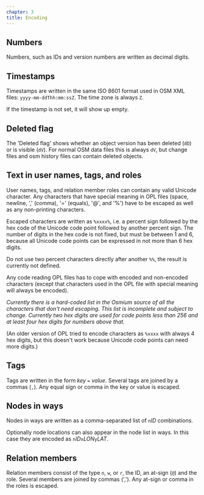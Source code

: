 ```yaml
---
chapter: 3
title: Encoding
---
```


## Numbers

Numbers, such as IDs and version numbers are written as decimal digits.


## Timestamps

Timestamps are written in the same ISO 8601 format used in OSM XML files:
`yyyy-mm-ddThh:mm:ssZ`. The time zone is always `Z`.

If the timestamp is not set, it will show up empty.


## Deleted flag

The 'Deleted flag' shows whether an object version has been deleted (`dD`) or
is visible (`dV`). For normal OSM data files this is always `dV`, but change
files and osm history files can contain deleted objects.


## Text in user names, tags, and roles

User names, tags, and relation member roles can contain any valid Unicode
character. Any characters that have special meaning in OPL files (space,
newline, ',' (comma), '=' (equals), '@', and '%') have to be escaped as well as
any non-printing characters.

Escaped characters are written as `%xxxx%`, i.e. a percent sign followed by the
hex code of the Unicode code point followed by another percent sign. The
number of digits in the hex code is not fixed, but must be between 1 and 6,
because all Unicode code points can be expressed in not more than 6 hex digits.

Do not use two percent characters directly after another `%%`, the result is
currently not defined.

Any code reading OPL files has to cope with encoded and non-encoded characters
(except that characters used in the OPL file with special meaning will always
be encoded).

_Currently there is a hard-coded list in the Osmium source of all the characters
that don't need escaping. This list is incomplete and subject to change.
Currently two hex digits are used for code points less than 256 and at least
four hex digits for numbers above that._

(An older version of OPL tried to encode characters as `%xxxx` with always 4
hex digits, but this doesn't work because Unicode code points can need more
digits.)


## Tags

Tags are written in the form _key_ `=` _value_. Several tags are joined by a
commas (`,`). Any equal sign or comma in the key or value is escaped.


## Nodes in ways

Nodes in ways are written as a comma-separated list of `n`_ID_ combinations.

Optionally node locations can also appear in the node list in ways. In this
case they are encoded as `n`_ID_`x`_LON_`y`_LAT_.


## Relation members

Relation members consist of the type `n`, `w`, or `r`, the ID, an at-sign (`@`)
and the role. Several members are joined by commas (','). Any at-sign or comma
in the roles is escaped.


